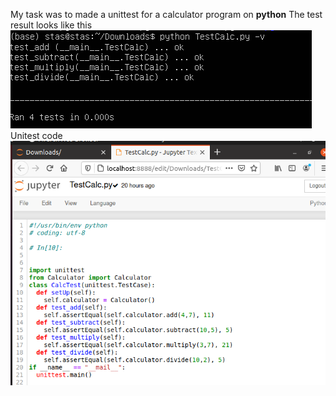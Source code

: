 My task was to made a unittest for a calculator program on **python**
The test result looks like this  
<img src="https://github.com/berkutov-stas/DevOps_online_Kiev_2021Q1/blob/main/m9/Task%209.1/unittest.png">
Unitest code  
<img src="https://github.com/berkutov-stas/DevOps_online_Kiev_2021Q1/blob/main/m9/Task%209.1/unittest_code.png">
